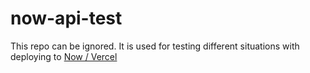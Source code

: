 # now-api-test

This repo can be ignored. It is used for testing different situations with deploying to [Now / Vercel](https://vercel.com/)